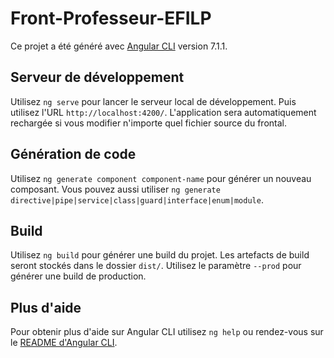 # Front-Professeur-EFILP

Ce projet a été généré avec [Angular CLI](https://github.com/angular/angular-cli) version 7.1.1.

## Serveur de développement

Utilisez `ng serve` pour lancer le serveur local de développement. Puis utilisez l'URL `http://localhost:4200/`. L'application sera automatiquement rechargée si vous modifier n'importe quel fichier source du frontal.

## Génération de code

Utilisez `ng generate component component-name` pour générer un nouveau composant. Vous pouvez aussi utiliser `ng generate directive|pipe|service|class|guard|interface|enum|module`.

## Build

Utilisez `ng build` pour générer une build du projet. Les artefacts de build seront stockés dans le dossier `dist/`. Utilisez le paramètre `--prod` pour générer une build de production.

## Plus d'aide

Pour obtenir plus d'aide sur Angular CLI utilisez `ng help` ou rendez-vous sur le [README d'Angular CLI](https://github.com/angular/angular-cli/blob/master/README.md).
